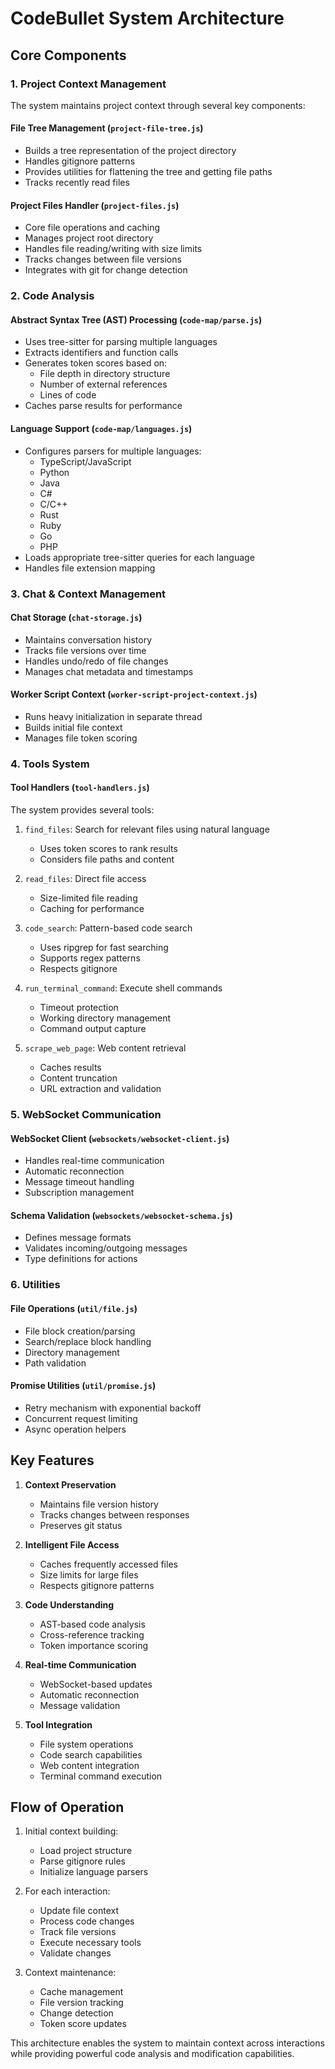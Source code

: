 # CodeBullet System Architecture

## Core Components

### 1. Project Context Management

The system maintains project context through several key components:

#### File Tree Management (`project-file-tree.js`)
- Builds a tree representation of the project directory
- Handles gitignore patterns
- Provides utilities for flattening the tree and getting file paths
- Tracks recently read files

#### Project Files Handler (`project-files.js`) 
- Core file operations and caching
- Manages project root directory
- Handles file reading/writing with size limits
- Tracks changes between file versions
- Integrates with git for change detection

### 2. Code Analysis

#### Abstract Syntax Tree (AST) Processing (`code-map/parse.js`)
- Uses tree-sitter for parsing multiple languages
- Extracts identifiers and function calls
- Generates token scores based on:
  - File depth in directory structure
  - Number of external references
  - Lines of code
- Caches parse results for performance

#### Language Support (`code-map/languages.js`)
- Configures parsers for multiple languages:
  - TypeScript/JavaScript
  - Python
  - Java
  - C#
  - C/C++
  - Rust
  - Ruby
  - Go
  - PHP
- Loads appropriate tree-sitter queries for each language
- Handles file extension mapping

### 3. Chat & Context Management

#### Chat Storage (`chat-storage.js`)
- Maintains conversation history
- Tracks file versions over time
- Handles undo/redo of file changes
- Manages chat metadata and timestamps

#### Worker Script Context (`worker-script-project-context.js`)
- Runs heavy initialization in separate thread
- Builds initial file context
- Manages file token scoring

### 4. Tools System

#### Tool Handlers (`tool-handlers.js`)
The system provides several tools:

1. `find_files`: Search for relevant files using natural language
   - Uses token scores to rank results
   - Considers file paths and content

2. `read_files`: Direct file access
   - Size-limited file reading
   - Caching for performance

3. `code_search`: Pattern-based code search
   - Uses ripgrep for fast searching
   - Supports regex patterns
   - Respects gitignore

4. `run_terminal_command`: Execute shell commands
   - Timeout protection
   - Working directory management
   - Command output capture

5. `scrape_web_page`: Web content retrieval
   - Caches results
   - Content truncation
   - URL extraction and validation

### 5. WebSocket Communication

#### WebSocket Client (`websockets/websocket-client.js`)
- Handles real-time communication
- Automatic reconnection
- Message timeout handling
- Subscription management

#### Schema Validation (`websockets/websocket-schema.js`)
- Defines message formats
- Validates incoming/outgoing messages
- Type definitions for actions

### 6. Utilities

#### File Operations (`util/file.js`)
- File block creation/parsing
- Search/replace block handling
- Directory management
- Path validation

#### Promise Utilities (`util/promise.js`)
- Retry mechanism with exponential backoff
- Concurrent request limiting
- Async operation helpers

## Key Features

1. **Context Preservation**
   - Maintains file version history
   - Tracks changes between responses
   - Preserves git status

2. **Intelligent File Access**
   - Caches frequently accessed files
   - Size limits for large files
   - Respects gitignore patterns

3. **Code Understanding**
   - AST-based code analysis
   - Cross-reference tracking
   - Token importance scoring

4. **Real-time Communication**
   - WebSocket-based updates
   - Automatic reconnection
   - Message validation

5. **Tool Integration**
   - File system operations
   - Code search capabilities
   - Web content integration
   - Terminal command execution

## Flow of Operation

1. Initial context building:
   - Load project structure
   - Parse gitignore rules
   - Initialize language parsers

2. For each interaction:
   - Update file context
   - Process code changes
   - Track file versions
   - Execute necessary tools
   - Validate changes

3. Context maintenance:
   - Cache management
   - File version tracking
   - Change detection
   - Token score updates

This architecture enables the system to maintain context across interactions while providing powerful code analysis and modification capabilities.
